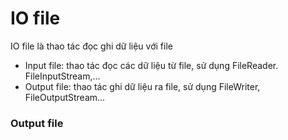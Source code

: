 # IO file
IO file là thao tác đọc ghi dữ liệu với file
- Input file: thao tác đọc các dữ liệu từ file, sử dụng FileReader. FileInputStream,...
- Output file: thao tác ghi dữ liệu ra file, sử dụng FileWriter, FileOutputStream...
### Output file
